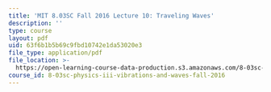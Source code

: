 ```yaml
---
title: 'MIT 8.03SC Fall 2016 Lecture 10: Traveling Waves'
description: ''
type: course
layout: pdf
uid: 63f6b1b5b69c9fbd10742e1da53020e3
file_type: application/pdf
file_location: >-
  https://open-learning-course-data-production.s3.amazonaws.com/8-03sc-physics-iii-vibrations-and-waves-fall-2016/63f6b1b5b69c9fbd10742e1da53020e3_MIT8_03SCF16_hw_Lec10.pdf
course_id: 8-03sc-physics-iii-vibrations-and-waves-fall-2016
---
```

